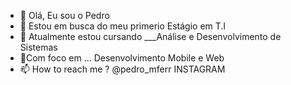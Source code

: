   - 👋 Olá, Eu sou o Pedro 
- 👀 Estou em busca do meu primerio Estágio em T.I
- 🌱 Atualmente estou cursando  ___Análise e Desenvolvimento de Sistemas               
- 💞️Com foco em ... Desenvolvimento Mobile e Web    
- 📫 How to reach me ?  @pedro_mferr  INSTAGRAM 
<!---
pedrohmf12/pedrohmf12 is a ✨ special ✨ repository because its `README.md` (this file) appears on your GitHub profile.
You can click the Preview link to take a look at your changes.
--->
